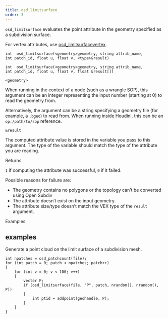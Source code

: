 ```yaml
---
title: osd_limitsurface
order: 3
---
```

`osd_limitsurface` evaluates the point attribute in the geometry specified as a
subdivision surface.

For vertex attributes, use [osd_limitsurfacevertex](osd_limitsurfacevertex.html "Evaluates a vertex attribute at the subdivision limit surface using Open Subdiv.").

`int  osd_limitsurface(<geometry>geometry, string attrib_name, int patch_id, float u, float v, <type>&result)`

`int  osd_limitsurface(<geometry>geometry, string attrib_name, int patch_id, float u, float v, float &result[])`

`<geometry>`

When running in the context of a node (such as a wrangle SOP), this argument can be an integer representing the input number (starting at 0) to read the geometry from.

Alternatively, the argument can be a string specifying a geometry file (for example, a `.bgeo`) to read from. When running inside Houdini, this can be an `op:/path/to/sop` reference.

`&result`

The computed attribute value is stored in the variable you pass to this argument.
The type of the variable should match the type of the attribute you are reading.

Returns

`1` if computing the attribute was successful, `0` if it failed.

Possible reasons for failure are:

- The geometry contains no polygons or the topology can’t be converted using Open Subdiv
- The attribute doesn’t exist on the input geometry.
- The attribute size/type doesn’t match the VEX type of the `result` argument.

Examples

## examples

Generate a point cloud on the limit surface of a subdivision mesh.

```vex
int npatches = osd_patchcount(file);
for (int patch = 0; patch < npatches; patch++)
{
    for (int v = 0; v < 100; v++)
    {
        vector P;
        if (osd_limitsurface(file, "P", patch, nrandom(), nrandom(), P))
        {
            int ptid = addpoint(geohandle, P);
        }
    }
}

```

